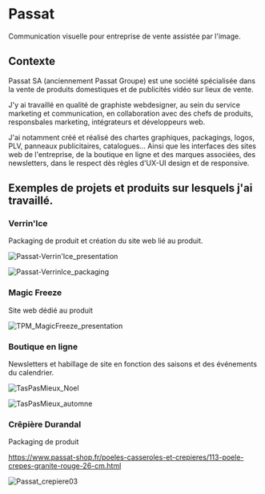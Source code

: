 # Passat

Communication visuelle pour entreprise  de vente assistée par l'image.

## Contexte
Passat SA (anciennement Passat Groupe) est une société spécialisée dans la vente de produits domestiques et de publicités vidéo sur lieux de vente.

J'y ai travaillé en qualité de graphiste webdesigner, au sein du service marketing et communication, en collaboration avec des chefs de produits, responsbales marketing, intégrateurs et développeurs web.

J'ai notamment créé et réalisé des chartes graphiques, packagings, logos, PLV, panneaux publicitaires, catalogues... Ainsi que les interfaces des sites web de l'entreprise, de la boutique en ligne et des marques associées, des newsletters, dans le respect dès règles d'UX-UI design et de responsive.

## Exemples de projets et produits sur lesquels j'ai travaillé.

### Verrin'Ice

Packaging de produit et création du site web lié au produit.

![Passat-Verrin'Ice_presentation](https://github.com/user-attachments/assets/f5d229ce-0b27-487b-a7db-4a6fcf2ca9d2)

![Passat-VerrinIce_packaging](https://github.com/user-attachments/assets/e26a90a5-98fb-4d90-88b1-c056a8ace0b0)

### Magic Freeze

Site web dédié au produit

![TPM_MagicFreeze_presentation](https://github.com/user-attachments/assets/cf206078-aed0-4f08-b0dd-7d66698d28db)

### Boutique en ligne

Newsletters et habillage de site en fonction des saisons et des événements du calendrier.

![TasPasMieux_Noel](https://github.com/user-attachments/assets/0fb646d8-b760-47ca-970e-8f6d45ee3c10)

![TasPasMieux_automne](https://github.com/user-attachments/assets/96685956-385f-4e81-92ff-1940d64d9f3a)

### Crêpière Durandal

Packaging de produit

https://www.passat-shop.fr/poeles-casseroles-et-crepieres/113-poele-crepes-granite-rouge-26-cm.html

![Passat_crepiere03](https://github.com/user-attachments/assets/d1c9536a-0a60-465a-84de-784a170ee225)



